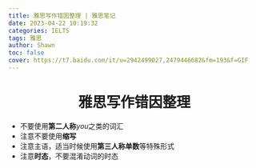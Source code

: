 ```yaml
---
title: 雅思写作错因整理 | 雅思笔记
date: 2023-04-22 10:19:32
categories: IELTS
tags: 雅思
author: Shawn
toc: false
cover: https://t7.baidu.com/it/u=2942499027,2479446682&fm=193&f=GIF
---
```


<center><h1>雅思写作错因整理</h1></center>

+ 不要使用**第二人称**$you$之类的词汇
+ 注意不要使用**缩写**
+ 注意主语，适当时候使用**第三人称单数**等特殊形式
+ 注意**时态**，不要混淆动词的时态
